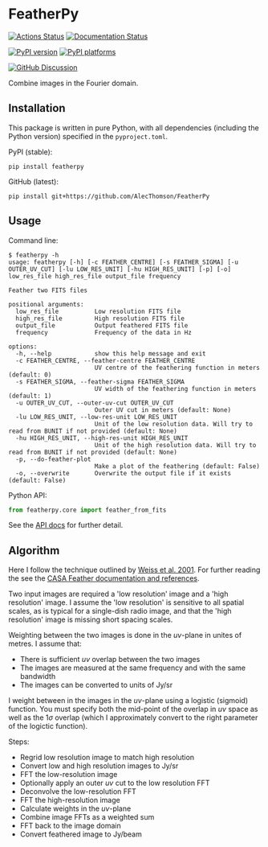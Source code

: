 # FeatherPy

[![Actions Status][actions-badge]][actions-link]
[![Documentation Status][rtd-badge]][rtd-link]

[![PyPI version][pypi-version]][pypi-link]
[![PyPI platforms][pypi-platforms]][pypi-link]

[![GitHub Discussion][github-discussions-badge]][github-discussions-link]

<!-- SPHINX-START -->

<!-- prettier-ignore-start -->
[actions-badge]:            https://github.com/AlecThomson/FeatherPy/workflows/CI/badge.svg
[actions-link]:             https://github.com/AlecThomson/FeatherPy/actions
[github-discussions-badge]: https://img.shields.io/static/v1?label=Discussions&message=Ask&color=blue&logo=github
[github-discussions-link]:  https://github.com/AlecThomson/FeatherPy/discussions
[pypi-link]:                https://pypi.org/project/FeatherPy/
[pypi-platforms]:           https://img.shields.io/pypi/pyversions/FeatherPy
[pypi-version]:             https://img.shields.io/pypi/v/FeatherPy
[rtd-badge]:                https://readthedocs.org/projects/featherpy/badge/?version=latest
[rtd-link]:                 https://featherpy.readthedocs.io/en/latest/?badge=latest

<!-- prettier-ignore-end -->

Combine images in the Fourier domain.

## Installation

This package is written in pure Python, with all dependencies (including the
Python version) specified in the `pyproject.toml`.

PyPI (stable):

```
pip install featherpy
```

GitHub (latest):

```
pip install git+https://github.com/AlecThomson/FeatherPy
```

## Usage

Command line:

```
$ featherpy -h
usage: featherpy [-h] [-c FEATHER_CENTRE] [-s FEATHER_SIGMA] [-u OUTER_UV_CUT] [-lu LOW_RES_UNIT] [-hu HIGH_RES_UNIT] [-p] [-o] low_res_file high_res_file output_file frequency

Feather two FITS files

positional arguments:
  low_res_file          Low resolution FITS file
  high_res_file         High resolution FITS file
  output_file           Output feathered FITS file
  frequency             Frequency of the data in Hz

options:
  -h, --help            show this help message and exit
  -c FEATHER_CENTRE, --feather-centre FEATHER_CENTRE
                        UV centre of the feathering function in meters (default: 0)
  -s FEATHER_SIGMA, --feather-sigma FEATHER_SIGMA
                        UV width of the feathering function in meters (default: 1)
  -u OUTER_UV_CUT, --outer-uv-cut OUTER_UV_CUT
                        Outer UV cut in meters (default: None)
  -lu LOW_RES_UNIT, --low-res-unit LOW_RES_UNIT
                        Unit of the low resolution data. Will try to read from BUNIT if not provided (default: None)
  -hu HIGH_RES_UNIT, --high-res-unit HIGH_RES_UNIT
                        Unit of the high resolution data. Will try to read from BUNIT if not provided (default: None)
  -p, --do-feather-plot
                        Make a plot of the feathering (default: False)
  -o, --overwrite       Overwrite the output file if it exists (default: False)
```

Python API:

```python
from featherpy.core import feather_from_fits
```

See the [API docs][rtd-link] for further detail.

## Algorithm

Here I follow the technique outlined by
[Weiss et al. 2001](https://ui.adsabs.harvard.edu/abs/2001A%26A...365..571W/abstract).
For further reading the see the
[CASA Feather documentation and references](https://casadocs.readthedocs.io/en/stable/notebooks/image_combination.html#Feather-&-CASAfeather).

Two input images are required a 'low resolution' image and a 'high resolution'
image. I assume the 'low resolution' is sensitive to all spatial scales, as is
typical for a single-dish radio image, and that the 'high resolution' image is
missing short spacing scales.

Weighting between the two images is done in the $uv$-plane in unites of metres.
I assume that:

- There is sufficient $uv$ overlap between the two images
- The images are measured at the same frequency and with the same bandwidth
- The images can be converted to units of Jy/sr

I weight between in the images in the $uv$-plane using a logistic (sigmoid)
function. You must specify both the mid-point of the overlap in $uv$ space as
well as the 1$\sigma$ overlap (which I approximately convert to the right
parameter of the logictic function).

Steps:

- Regrid low resolution image to match high resolution
- Convert low and high resolution images to Jy/sr
- FFT the low-resolution image
- Optionally apply an outer $uv$ cut to the low resolution FFT
- Deconvolve the low-resolution FFT
- FFT the high-resolution image
- Calculate weights in the $uv$-plane
- Combine image FFTs as a weighted sum
- FFT back to the image domain
- Convert feathered image to Jy/beam
